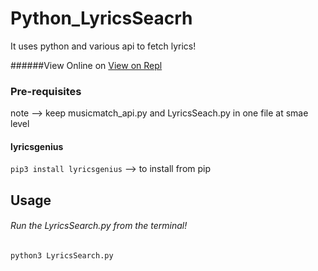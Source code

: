 # Python_LyricsSeacrh
It uses python and various api to fetch lyrics!

######View Online on
[View on Repl](https://repl.it/@FreakStar/musicapipy#main.py)

### Pre-requisites
  note --> keep musicmatch_api.py and LyricsSeach.py in one file at smae level
#### lyricsgenius
```pip3 install lyricsgenius``` --> to install from pip

## Usage
###### Run the LyricsSearch.py from the terminal!
```python3 LyricsSearch.py```

